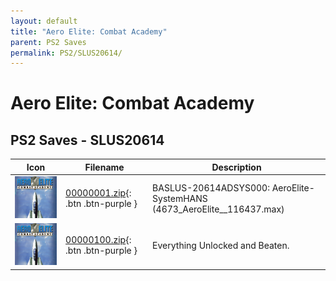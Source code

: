 ```yaml
---
layout: default
title: "Aero Elite: Combat Academy"
parent: PS2 Saves
permalink: PS2/SLUS20614/
---
```

# Aero Elite: Combat Academy

## PS2 Saves - SLUS20614

| Icon | Filename | Description |
|------|----------|-------------|
| ![Aero Elite: Combat Academy](icon0.png) | [00000001.zip](00000001.zip){: .btn .btn-purple } | BASLUS-20614ADSYS000: AeroElite-SystemHANS (4673_AeroElite__116437.max) |
| ![Aero Elite: Combat Academy](icon0.png) | [00000100.zip](00000100.zip){: .btn .btn-purple } | Everything Unlocked and Beaten. |

